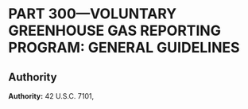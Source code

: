 # PART 300—VOLUNTARY GREENHOUSE GAS REPORTING PROGRAM: GENERAL GUIDELINES 


## Authority

**Authority:** 42 U.S.C. 7101, 

